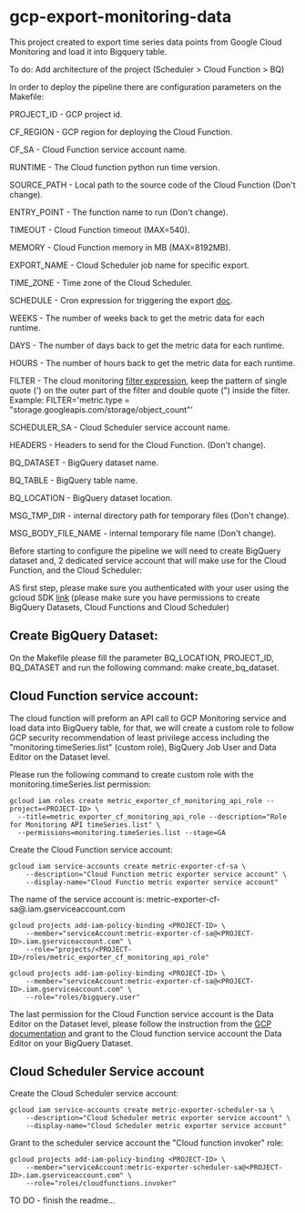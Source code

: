# gcp-export-monitoring-data

This project created to export time series data points from Google Cloud Monitoring and load it into Bigquery table.

To do: Add architecture of the project (Scheduler > Cloud Function > BQ)

In order to deploy the pipeline there are configuration parameters on the Makefile:

PROJECT_ID - GCP project id.

CF_REGION - GCP region for deploying the Cloud Function.

CF_SA - Cloud Function service account name.

RUNTIME - The Cloud function python run time version. 

SOURCE_PATH - Local path to the source code of the Cloud Function (Don't change).

ENTRY_POINT - The function name to run (Don't change).

TIMEOUT - Cloud Function timeout (MAX=540).

MEMORY - Cloud Function memory in MB (MAX=8192MB).

EXPORT_NAME - Cloud Scheduler job name for specific export.

TIME_ZONE - Time zone of the Cloud Scheduler.

SCHEDULE - Cron expression for triggering the export [doc](https://cloud.google.com/scheduler/docs/configuring/cron-job-schedules).

WEEKS - The number of weeks back to get the metric data for each runtime.

DAYS - The number of days back to get the metric data for each runtime.

HOURS - The number of hours back to get the metric data for each runtime.

FILTER - The cloud monitoring [filter expression](https://cloud.google.com/monitoring/api/v3/filters), keep the pattern of single quote (') on the outer part of the filter and double quote (") inside the filter. Example: FILTER='metric.type = "storage.googleapis.com/storage/object_count"'

SCHEDULER_SA - Cloud Scheduler service account name.

HEADERS - Headers to send for the Cloud Function. (Don't change).

BQ_DATASET - BigQuery dataset name.

BQ_TABLE - BigQuery table name.

BQ_LOCATION - BigQuery dataset location.

MSG_TMP_DIR - internal directory path for temporary files (Don't change). 

MSG_BODY_FILE_NAME - internal temporary file name (Don't change).

Before starting to configure the pipeline we will need to create BigQuery dataset and, 2 dedicated service account that will make use for the Cloud Function, and the Cloud Scheduler:

AS first step, please make sure you authenticated with your user using the gcloud SDK [link](https://cloud.google.com/sdk/gcloud/reference/auth/login) (please make sure you have permissions to create BigQuery Datasets, Cloud Functions and Cloud Scheduler)

## Create BigQuery Dataset:

On the Makefile please fill the parameter BQ_LOCATION, PROJECT_ID, BQ_DATASET and run the following command: make create_bq_dataset.

## Cloud Function service account:

The cloud function will preform an API call to GCP Monitoring service and load data into BigQuery table, for that, we will create a custom role to follow GCP security recommendation of least privilege access including the "monitoring.timeSeries.list" (custom role), BigQuery Job User and Data Editor on the Dataset level.

Please run the following command to create custom role with the monitoring.timeSeries.list permission:
```
gcloud iam roles create metric_exporter_cf_monitoring_api_role --project=<PROJECT-ID> \
  --title=metric_exporter_cf_monitoring_api_role --description="Role for Monitoring API timeSeries.list" \
  --permissions=monitoring.timeSeries.list --stage=GA
```

Create the Cloud Function service account:

```
gcloud iam service-accounts create metric-exporter-cf-sa \
    --description="Cloud Function metric exporter service account" \
    --display-name="Cloud Functio metric exporter service account"
```

The name of the service account is: metric-exporter-cf-sa@<PROJECT-ID>.iam.gserviceaccount.com

```
gcloud projects add-iam-policy-binding <PROJECT-ID> \
    --member="serviceAccount:metric-exporter-cf-sa@<PROJECT-ID>.iam.gserviceaccount.com" \
    --role="projects/<PROJECT-ID>/roles/metric_exporter_cf_monitoring_api_role"
```

```
gcloud projects add-iam-policy-binding <PROJECT-ID> \
    --member="serviceAccount:metric-exporter-cf-sa@<PROJECT-ID>.iam.gserviceaccount.com" \
    --role="roles/bigquery.user"
```

The last permission for the Cloud Function service account is the Data Editor on the Dataset level, please follow the instruction from the [GCP documentation](https://cloud.google.com/bigquery/docs/dataset-access-controls#granting_access_to_a_dataset) and grant to the Cloud function service account the Data Editor on your BigQuery Dataset.

## Cloud Scheduler Service account 
Create the Cloud Scheduler service account:

```
gcloud iam service-accounts create metric-exporter-scheduler-sa \
    --description="Cloud Scheduler metric exporter service account" \
    --display-name="Cloud Scheduler metric exporter service account"
```

Grant to the scheduler service account the "Cloud function invoker" role:

```
gcloud projects add-iam-policy-binding <PROJECT-ID> \
    --member="serviceAccount:metric-exporter-scheduler-sa@<PROJECT-ID>.iam.gserviceaccount.com" \
    --role="roles/cloudfunctions.invoker"
```

TO DO - finish the readme...